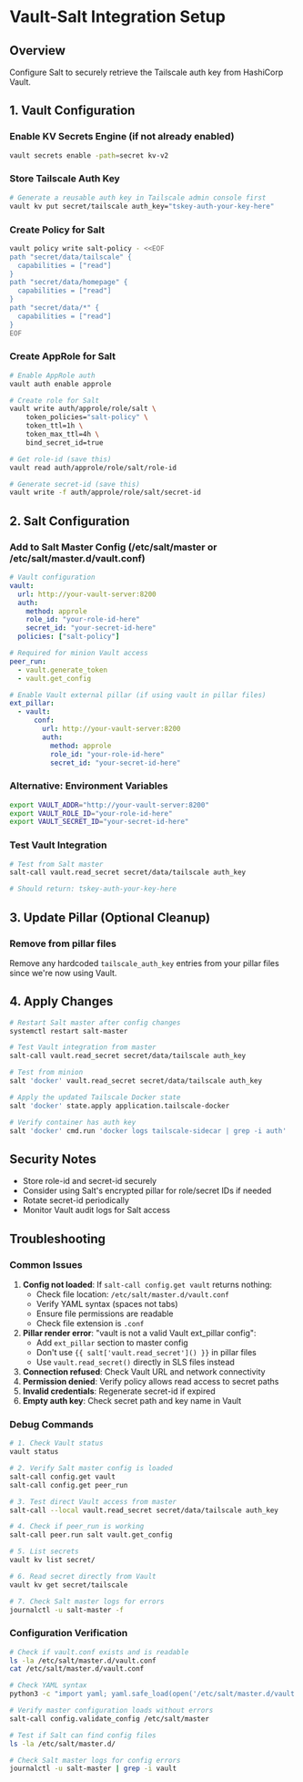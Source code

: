 # Vault-Salt Integration Setup

## Overview
Configure Salt to securely retrieve the Tailscale auth key from HashiCorp Vault.

## 1. Vault Configuration

### Enable KV Secrets Engine (if not already enabled)
```bash
vault secrets enable -path=secret kv-v2
```

### Store Tailscale Auth Key
```bash
# Generate a reusable auth key in Tailscale admin console first
vault kv put secret/tailscale auth_key="tskey-auth-your-key-here"
```

### Create Policy for Salt
```bash
vault policy write salt-policy - <<EOF
path "secret/data/tailscale" {
  capabilities = ["read"]
}
path "secret/data/homepage" {
  capabilities = ["read"]
}
path "secret/data/*" {
  capabilities = ["read"]
}
EOF
```

### Create AppRole for Salt
```bash
# Enable AppRole auth
vault auth enable approle

# Create role for Salt
vault write auth/approle/role/salt \
    token_policies="salt-policy" \
    token_ttl=1h \
    token_max_ttl=4h \
    bind_secret_id=true

# Get role-id (save this)
vault read auth/approle/role/salt/role-id

# Generate secret-id (save this)
vault write -f auth/approle/role/salt/secret-id
```

## 2. Salt Configuration

### Add to Salt Master Config (/etc/salt/master or /etc/salt/master.d/vault.conf)
```yaml
# Vault configuration
vault:
  url: http://your-vault-server:8200
  auth:
    method: approle
    role_id: "your-role-id-here"
    secret_id: "your-secret-id-here"
  policies: ["salt-policy"]

# Required for minion Vault access
peer_run:
  - vault.generate_token
  - vault.get_config

# Enable Vault external pillar (if using vault in pillar files)
ext_pillar:
  - vault:
      conf:
        url: http://your-vault-server:8200
        auth:
          method: approle
          role_id: "your-role-id-here"
          secret_id: "your-secret-id-here"
```

### Alternative: Environment Variables
```bash
export VAULT_ADDR="http://your-vault-server:8200"
export VAULT_ROLE_ID="your-role-id-here"
export VAULT_SECRET_ID="your-secret-id-here"
```

### Test Vault Integration
```bash
# Test from Salt master
salt-call vault.read_secret secret/data/tailscale auth_key

# Should return: tskey-auth-your-key-here
```

## 3. Update Pillar (Optional Cleanup)

### Remove from pillar files
Remove any hardcoded `tailscale_auth_key` entries from your pillar files since we're now using Vault.

## 4. Apply Changes

```bash
# Restart Salt master after config changes
systemctl restart salt-master

# Test Vault integration from master
salt-call vault.read_secret secret/data/tailscale auth_key

# Test from minion
salt 'docker' vault.read_secret secret/data/tailscale auth_key

# Apply the updated Tailscale Docker state
salt 'docker' state.apply application.tailscale-docker

# Verify container has auth key
salt 'docker' cmd.run 'docker logs tailscale-sidecar | grep -i auth'
```

## Security Notes

- Store role-id and secret-id securely
- Consider using Salt's encrypted pillar for role/secret IDs if needed
- Rotate secret-id periodically
- Monitor Vault audit logs for Salt access

## Troubleshooting

### Common Issues
1. **Config not loaded**: If `salt-call config.get vault` returns nothing:
   - Check file location: `/etc/salt/master.d/vault.conf`
   - Verify YAML syntax (spaces not tabs)
   - Ensure file permissions are readable
   - Check file extension is `.conf`
2. **Pillar render error**: "vault is not a valid Vault ext_pillar config":
   - Add `ext_pillar` section to master config
   - Don't use `{{ salt['vault.read_secret']() }}` in pillar files
   - Use `vault.read_secret()` directly in SLS files instead
3. **Connection refused**: Check Vault URL and network connectivity
4. **Permission denied**: Verify policy allows read access to secret paths
5. **Invalid credentials**: Regenerate secret-id if expired
6. **Empty auth key**: Check secret path and key name in Vault

### Debug Commands
```bash
# 1. Check Vault status
vault status

# 2. Verify Salt master config is loaded
salt-call config.get vault
salt-call config.get peer_run

# 3. Test direct Vault access from master
salt-call --local vault.read_secret secret/data/tailscale auth_key

# 4. Check if peer_run is working
salt-call peer.run salt vault.get_config

# 5. List secrets
vault kv list secret/

# 6. Read secret directly from Vault
vault kv get secret/tailscale

# 7. Check Salt master logs for errors
journalctl -u salt-master -f
```

### Configuration Verification
```bash
# Check if vault.conf exists and is readable
ls -la /etc/salt/master.d/vault.conf
cat /etc/salt/master.d/vault.conf

# Check YAML syntax
python3 -c "import yaml; yaml.safe_load(open('/etc/salt/master.d/vault.conf'))"

# Verify master configuration loads without errors
salt-call config.validate_config /etc/salt/master

# Test if Salt can find config files
ls -la /etc/salt/master.d/

# Check Salt master logs for config errors
journalctl -u salt-master | grep -i vault
```